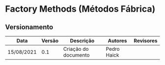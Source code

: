 # Factory Methods (Métodos Fábrica)

## Versionamento

| Data       | Versão | Descrição            | Autores       | Revisores    |
| ---------- | ------ | -------------------- | ------------- | -----------  |
| 15/08/2021 | 0.1    | Criação do documento | Pedro Haick   |              |